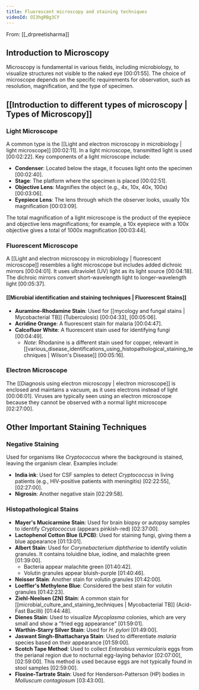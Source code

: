```yaml
---
title: Fluorescent microscopy and staining techniques
videoId: OI3hgRBg3CY
---
```


From: [[_drpreetisharma]] <br/> 

## Introduction to Microscopy
Microscopy is fundamental in various fields, including microbiology, to visualize structures not visible to the naked eye <a class="yt-timestamp" data-t="00:01:55">[00:01:55]</a>. The choice of microscope depends on the specific requirements for observation, such as resolution, magnification, and the type of specimen.

## [[Introduction to different types of microscopy | Types of Microscopy]]

### Light Microscope
A common type is the [[Light and electron microscopy in microbiology | light microscope]] <a class="yt-timestamp" data-t="00:02:11">[00:02:11]</a>. In a light microscope, transmitted light is used <a class="yt-timestamp" data-t="00:02:22">[00:02:22]</a>.
Key components of a light microscope include:
*   **Condenser**: Located below the stage, it focuses light onto the specimen <a class="yt-timestamp" data-t="00:02:40">[00:02:40]</a>.
*   **Stage**: The platform where the specimen is placed <a class="yt-timestamp" data-t="00:02:51">[00:02:51]</a>.
*   **Objective Lens**: Magnifies the object (e.g., 4x, 10x, 40x, 100x) <a class="yt-timestamp" data-t="00:03:06">[00:03:06]</a>.
*   **Eyepiece Lens**: The lens through which the observer looks, usually 10x magnification <a class="yt-timestamp" data-t="00:03:09">[00:03:09]</a>.

The total magnification of a light microscope is the product of the eyepiece and objective lens magnifications; for example, a 10x eyepiece with a 100x objective gives a total of 1000x magnification <a class="yt-timestamp" data-t="00:03:44">[00:03:44]</a>.

### Fluorescent Microscope
A [[Light and electron microscopy in microbiology | fluorescent microscope]] resembles a light microscope but includes added dichroic mirrors <a class="yt-timestamp" data-t="00:04:01">[00:04:01]</a>. It uses ultraviolet (UV) light as its light source <a class="yt-timestamp" data-t="00:04:18">[00:04:18]</a>. The dichroic mirrors convert short-wavelength light to longer-wavelength light <a class="yt-timestamp" data-t="00:05:37">[00:05:37]</a>.

#### [[Microbial identification and staining techniques | Fluorescent Stains]]
*   **Auramine-Rhodamine Stain**: Used for [[mycology and fungal stains | Mycobacterial TB]] (Tuberculosis) <a class="yt-timestamp" data-t="00:04:33">[00:04:33]</a>, <a class="yt-timestamp" data-t="00:05:06">[00:05:06]</a>.
*   **Acridine Orange**: A fluorescent stain for malaria <a class="yt-timestamp" data-t="00:04:47">[00:04:47]</a>.
*   **Calcofluor White**: A fluorescent stain used for identifying fungi <a class="yt-timestamp" data-t="00:04:49">[00:04:49]</a>.
    *   *Note*: Rhodanine is a different stain used for copper, relevant in [[various_disease_identifications_using_histopathological_staining_techniques | Wilson's Disease]] <a class="yt-timestamp" data-t="00:05:16">[00:05:16]</a>.

### Electron Microscope
The [[Diagnosis using electron microscopy | electron microscope]] is enclosed and maintains a vacuum, as it uses electrons instead of light <a class="yt-timestamp" data-t="00:06:01">[00:06:01]</a>. Viruses are typically seen using an electron microscope because they cannot be observed with a normal light microscope <a class="yt-timestamp" data-t="02:27:00">[02:27:00]</a>.

## Other Important Staining Techniques

### Negative Staining
Used for organisms like *Cryptococcus* where the background is stained, leaving the organism clear. Examples include:
*   **India ink**: Used for CSF samples to detect *Cryptococcus* in living patients (e.g., HIV-positive patients with meningitis) <a class="yt-timestamp" data-t="02:22:55">[02:22:55]</a>, <a class="yt-timestamp" data-t="02:27:00">[02:27:00]</a>.
*   **Nigrosin**: Another negative stain <a class="yt-timestamp" data-t="02:29:58">[02:29:58]</a>.

### Histopathological Stains
*   **Mayer's Mucicarmine Stain**: Used for brain biopsy or autopsy samples to identify *Cryptococcus* (appears pinkish-red) <a class="yt-timestamp" data-t="02:37:00">[02:37:00]</a>.
*   **Lactophenol Cotton Blue (LPCB)**: Used for staining fungi, giving them a blue appearance <a class="yt-timestamp" data-t="01:13:01">[01:13:01]</a>.
*   **Albert Stain**: Used for *Corynebacterium diphtheriae* to identify volutin granules. It contains toluidine blue, iodine, and malachite green <a class="yt-timestamp" data-t="01:39:00">[01:39:00]</a>.
    *   Bacteria appear malachite green <a class="yt-timestamp" data-t="01:40:42">[01:40:42]</a>.
    *   Volutin granules appear bluish-purple <a class="yt-timestamp" data-t="01:40:46">[01:40:46]</a>.
*   **Neisser Stain**: Another stain for volutin granules <a class="yt-timestamp" data-t="01:42:00">[01:42:00]</a>.
*   **Loeffler's Methylene Blue**: Considered the best stain for volutin granules <a class="yt-timestamp" data-t="01:42:23">[01:42:23]</a>.
*   **Ziehl-Neelsen (ZN) Stain**: A common stain for [[microbial_culture_and_staining_techniques | Mycobacterial TB]] (Acid-Fast Bacilli) <a class="yt-timestamp" data-t="01:44:48">[01:44:48]</a>.
*   **Dienes Stain**: Used to visualize *Mycoplasma* colonies, which are very small and show a "fried egg appearance" <a class="yt-timestamp" data-t="01:59:01">[01:59:01]</a>.
*   **Warthin-Starry Silver Stain**: Used for *H. pylori* <a class="yt-timestamp" data-t="01:49:00">[01:49:00]</a>.
*   **Jaswant Singh-Bhattacharya Stain**: Used to differentiate *malaria* species based on their appearance <a class="yt-timestamp" data-t="01:59:00">[01:59:00]</a>.
*   **Scotch Tape Method**: Used to collect *Enterobius vermicularis* eggs from the perianal region due to nocturnal egg-laying behavior <a class="yt-timestamp" data-t="02:07:00">[02:07:00]</a>, <a class="yt-timestamp" data-t="02:59:00">[02:59:00]</a>. This method is used because eggs are not typically found in stool samples <a class="yt-timestamp" data-t="02:59:00">[02:59:00]</a>.
*   **Floxine-Tartrate Stain**: Used for Henderson-Patterson (HP) bodies in *Molluscum contagiosum* <a class="yt-timestamp" data-t="03:43:00">[03:43:00]</a>.